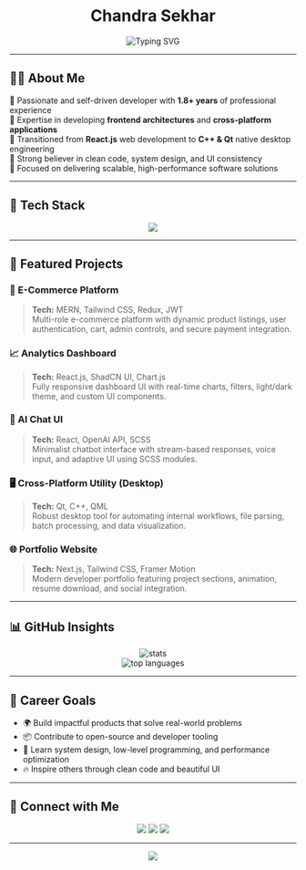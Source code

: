 <h1 align="center">Chandra Sekhar</h1>
<p align="center">
  <img src="https://readme-typing-svg.demolab.com?font=Fira+Code&duration=3000&pause=1000&color=4AE4F9&center=true&vCenter=true&width=435&lines=Full+Stack+Developer;React+%7C+Next.js+%7C+Qt+%7C+C%2B%2B+Engineer;MERN+Stack+Specialist;Clean+UI+%7C+Scalable+Apps+%7C+Fast+Delivery" alt="Typing SVG" />
</p>

---

## 👨‍💻 About Me

🔹 Passionate and self-driven developer with **1.8+ years** of professional experience  
🔹 Expertise in developing **frontend architectures** and **cross-platform applications**  
🔹 Transitioned from **React.js** web development to **C++ & Qt** native desktop engineering  
🔹 Strong believer in clean code, system design, and UI consistency  
🔹 Focused on delivering scalable, high-performance software solutions

---

## 🔧 Tech Stack

<p align="center">
  <img src="https://skillicons.dev/icons?i=react,nextjs,nodejs,express,mongodb,qt,cpp,html,css,sass,tailwind,js,ts,git,github,materialui,vscode,figma" />
</p>

---

## 💼 Featured Projects

### 🛒 E-Commerce Platform
> **Tech:** MERN, Tailwind CSS, Redux, JWT  
Multi-role e-commerce platform with dynamic product listings, user authentication, cart, admin controls, and secure payment integration.

### 📈 Analytics Dashboard
> **Tech:** React.js, ShadCN UI, Chart.js  
Fully responsive dashboard UI with real-time charts, filters, light/dark theme, and custom UI components.

### 💬 AI Chat UI
> **Tech:** React, OpenAI API, SCSS  
Minimalist chatbot interface with stream-based responses, voice input, and adaptive UI using SCSS modules.

### 🖥️ Cross-Platform Utility (Desktop)
> **Tech:** Qt, C++, QML  
Robust desktop tool for automating internal workflows, file parsing, batch processing, and data visualization.

### 🌐 Portfolio Website
> **Tech:** Next.js, Tailwind CSS, Framer Motion  
Modern developer portfolio featuring project sections, animation, resume download, and social integration.

---

## 📊 GitHub Insights

<p align="center">
  <img src="https://github-readme-stats.vercel.app/api?username=sekhar-dev79&show_icons=true&theme=tokyonight&count_private=true" alt="stats" />
  <br>
  <img src="https://github-readme-stats.vercel.app/api/top-langs/?username=sekhar-dev79&layout=compact&theme=tokyonight" alt="top languages" />
</p>

---

## 🧭 Career Goals

- 🌍 Build impactful products that solve real-world problems  
- 📦 Contribute to open-source and developer tooling  
- 🧠 Learn system design, low-level programming, and performance optimization  
- 🔥 Inspire others through clean code and beautiful UI

---

## 🔗 Connect with Me

<p align="center">
  <a href="https://linkedin.com/in/your-link"><img src="https://img.shields.io/badge/LinkedIn-blue?style=flat&logo=linkedin" /></a>
  <a href="https://your-portfolio.com"><img src="https://img.shields.io/badge/Portfolio-black?style=flat&logo=github" /></a>
  <a href="https://x.com/yourhandle"><img src="https://img.shields.io/badge/X-black?style=flat&logo=x" /></a>
</p>

---

<p align="center">
  <img src="https://capsule-render.vercel.app/api?type=waving&color=0e5cad&height=120&section=footer"/>
</p>

